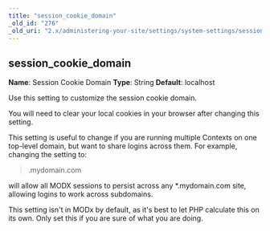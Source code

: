 ```yaml
---
title: "session_cookie_domain"
_old_id: "276"
_old_uri: "2.x/administering-your-site/settings/system-settings/session_cookie_domain"
---
```


## session\_cookie\_domain

**Name**: Session Cookie Domain 
**Type**: String 
**Default**: localhost

Use this setting to customize the session cookie domain.

You will need to clear your local cookies in your browser after changing this setting.

This setting is useful to change if you are running multiple Contexts on one top-level domain, but want to share logins across them. For example, changing the setting to:

> .mydomain.com

will allow all MODX sessions to persist across any \*.mydomain.com site, allowing logins to work across subdomains.

This setting isn't in MODx by default, as it's best to let PHP calculate this on its own. Only set this if you are sure of what you are doing.